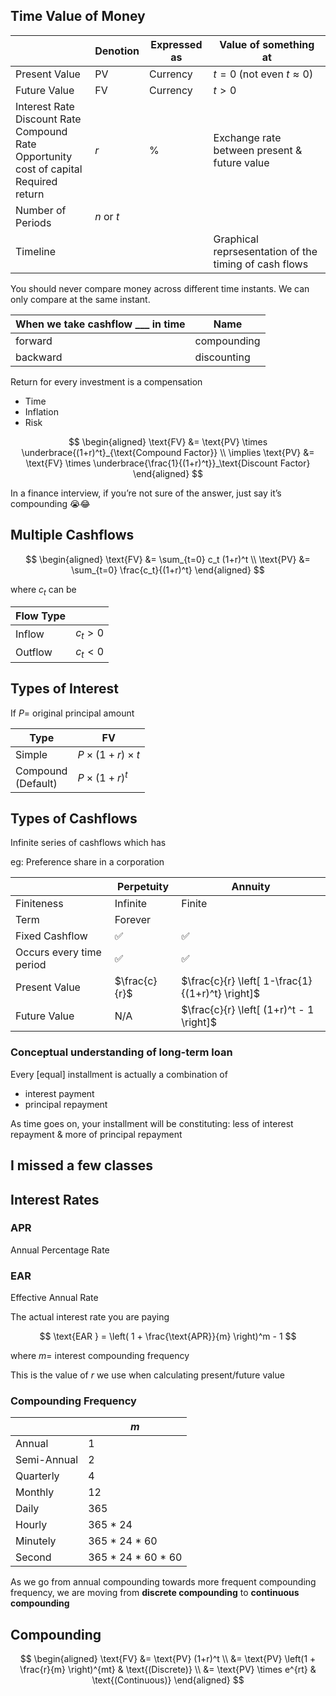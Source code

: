 ## Time Value of Money

|                                                              | Denotion   | Expressed as | Value of something at                                 |
| ------------------------------------------------------------ | ---------- | ------------ | ----------------------------------------------------- |
| Present Value                                                | PV         | Currency     | $t = 0$ (not even $t \approx 0$)                      |
| Future Value                                                 | FV         | Currency     | $t > 0$                                               |
| Interest Rate<br />Discount Rate<br />Compound Rate<br />Opportunity cost of capital<br />Required return | $r$        | %            | Exchange rate between present & future value          |
| Number of Periods                                            | $n$ or $t$ |              |                                                       |
| Timeline                                                     |            |              | Graphical reprsesentation of the timing of cash flows |

You should never compare money across different time instants. We can only compare at the same instant.

| When we take cashflow ___ in time | Name        |
| --------------------------------- | ----------- |
| forward                           | compounding |
| backward                          | discounting |

Return for every investment is a compensation

- Time
- Inflation
- Risk

$$
\begin{aligned}
\text{FV} &= \text{PV} \times \underbrace{(1+r)^t}_{\text{Compound Factor}} \\
\implies \text{PV} &= \text{FV} \times \underbrace{\frac{1}{(1+r)^t}}_\text{Discount Factor}
\end{aligned}
$$

In a finance interview, if you’re not sure of the answer, just say it’s compounding 😭😂

## Multiple Cashflows


$$
\begin{aligned}
\text{FV} &= \sum_{t=0} c_t (1+r)^t \\
\text{PV} &= \sum_{t=0} \frac{c_t}{(1+r)^t}
\end{aligned}
$$

where $c_t$ can be

| Flow Type |         |
| --------- | ------- |
| Inflow    | $c_t>0$ |
| Outflow   | $c_t<0$ |

## Types of Interest

If $P =$ original principal amount

| Type                    | FV                        |
| ----------------------- | ------------------------- |
| Simple                  | $P \times (1+r) \times t$ |
| Compound<br />(Default) | $P \times (1+r)^t$        |

## Types of Cashflows

Infinite series of cashflows which has

eg: Preference share in a corporation

|                          | Perpetuity    | Annuity                                          |
| ------------------------ | ------------- | ------------------------------------------------ |
| Finiteness               | Infinite      | Finite                                           |
| Term                     | Forever       |                                                  |
| Fixed Cashflow           | ✅             | ✅                                                |
| Occurs every time period | ✅             | ✅                                                |
| Present Value            | $\frac{c}{r}$ | $\frac{c}{r} \left[ 1-\frac{1}{(1+r)^t} \right]$ |
| Future Value             | N/A           | $\frac{c}{r} \left[ (1+r)^t - 1 \right]$         |

### Conceptual understanding of long-term loan

Every [equal] installment is actually a combination of

- interest payment
- principal repayment

As time goes on, your installment will be constituting: less of interest repayment & more of principal repayment

## I missed a few classes

## Interest Rates

### APR

Annual Percentage Rate

### EAR

Effective Annual Rate

The actual interest rate you are paying

$$
\text{EAR } = \left(
1 + \frac{\text{APR}}{m}
\right)^m - 1
$$

where $m =$ interest compounding frequency

This is the value of $r$ we use when calculating present/future value

### Compounding Frequency

|             | $m$                |
| ----------- | ------------------ |
| Annual      | 1                  |
| Semi-Annual | 2                  |
| Quarterly   | 4                  |
| Monthly     | 12                 |
| Daily       | 365                |
| Hourly      | 365 * 24           |
| Minutely    | 365 * 24 * 60      |
| Second      | 365 * 24 * 60 * 60 |

As we go from annual compounding towards more frequent compounding frequency, we are moving from **discrete compounding** to **continuous compounding**

## Compounding

$$
\begin{aligned}
\text{FV} &= \text{PV} (1+r)^t \\
&= \text{PV} \left(1 + \frac{r}{m} \right)^{mt} & \text{(Discrete)} \\
&= \text{PV} \times e^{rt} & \text{(Continuous)}
\end{aligned}
$$

